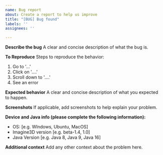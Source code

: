 ```yaml
---
name: Bug report
about: Create a report to help us improve
title: "[BUG] Bug found"
labels: ''
assignees: ''

---
```


**Describe the bug**
A clear and concise description of what the bug is.

**To Reproduce**
Steps to reproduce the behavior:
1. Go to '...'
2. Click on '....'
3. Scroll down to '....'
4. See an error

**Expected behavior**
A clear and concise description of what you expected to happen.

**Screenshots**
If applicable, add screenshots to help explain your problem.

**Device and Java info (please complete the following information):**
 - OS: [e.g. WIndows, Ubuntu, MacOS]
 - Imagine3D version [e.g. beta-1.4, 1.0]
 - Java Version [e.g. Java 8, Java 9, Java 16]

**Additional context**
Add any other context about the problem here.
